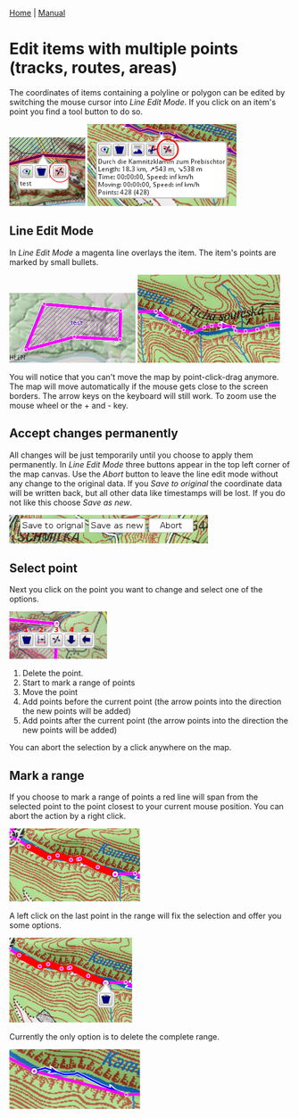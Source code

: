 [Home](Home) | [Manual](DocMain)

# Edit items with multiple points (tracks, routes, areas)

The coordinates of items containing a polyline or polygon can be edited by switching the mouse cursor into _Line Edit Mode_. If you click on an item's point you find a tool button to do so.

![maproom1.png](images/DocGisItemsEditMultiple/maproom1.png) ![maproom2.png](images/DocGisItemsEditMultiple/maproom2.png)

## Line Edit Mode

In _Line Edit Mode_ a magenta line overlays the item. The item's points are marked by small bullets.

![maproom3.png](images/DocGisItemsEditMultiple/maproom3.png) ![maproom4.png](images/DocGisItemsEditMultiple/maproom4.png)

You will notice that you can't move the map by point-click-drag anymore. The map will move automatically if the mouse gets close to the screen borders. The arrow keys on the keyboard will still work. To zoom use the mouse wheel or the + and - key.

## Accept changes permanently

All changes will be just temporarily until you choose to apply them permanently. In _Line Edit Mode_ three buttons appear in the top left corner of the map canvas. Use the _Abort_ button to leave the line edit mode without any change to the original data. If you _Save to original_ the coordinate data will be written back, but all other data like timestamps will be lost. If you do not like this choose _Save as new_.

![maproom5.png](images/DocGisItemsEditMultiple/maproom5.png)

## Select point 

Next you click on the point you want to change and select one of the options.

![maproom6.png](images/DocGisItemsEditMultiple/maproom6.png)

1. Delete the point.
2. Start to mark a range of points
3. Move the point 
4. Add points before the current point (the arrow points into the direction the new points will be added)
5. Add points after the current point (the arrow points into the direction the new points will be added)

You can abort the selection by a click anywhere on the map. 

## Mark a range

If you choose to mark a range of points a red line will span from the selected point to the point closest to your current mouse position. You can abort the action by a right click. 

![maproom7.png](images/DocGisItemsEditMultiple/maproom7.png)

A left click on the last point in the range will fix the selection and offer you some options.

![maproom8.png](images/DocGisItemsEditMultiple/maproom8.png)

Currently the only option is to delete the complete range.

![maproom9.png](images/DocGisItemsEditMultiple/maproom9.png)
